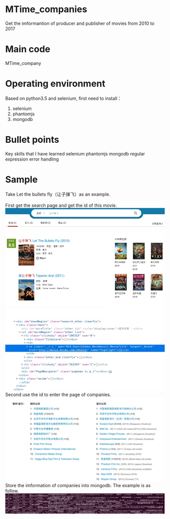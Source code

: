 # MTime_companies
Get the imformantion of producer and publisher of movies from 2010 to 2017
# Main code
MTime_company
# Operating environment
Based on python3.5 and selenium, first need to install：
1. selenium
2. phantomjs
3. mongodb
# Bullet points
Key skills that I have learned 
selenium
phantomjs
mongodb
regular expression
error handling
# Sample
Take Let the bullets fly（让子弹飞）as an example. <br><br>
First get the search page and get the id of this movie. <br>
![Search](https://github.com/Czt1998/MTime_companies/raw/master/MTime_pic/Search_page)
![id](https://github.com/Czt1998/MTime_companies/raw/master/MTime_pic/id)<br>
Second use the id to enter the page of companies.<br>
![imformation](https://github.com/Czt1998/MTime_companies/raw/master/MTime_pic/Imformation)<br>
Store the imformation of companies into mongodb. The example is as follow.<br>
![example](https://github.com/Czt1998/MTime_companies/raw/master/MTime_pic/example)
